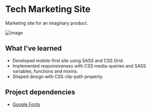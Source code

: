 # Tech Marketing Site

Marketing site for an imaginary product.

![image](https://user-images.githubusercontent.com/12193814/75841485-9ee83e80-5dac-11ea-8f6c-07d954039f19.png)

## What I've learned

* Developed mobile-first site using SASS and CSS Grid.
* Implemented responsiveness with CSS media-queries and SASS variables, functions and mixins.
* Shaped design with CSS clip-path property.

## Project dependencies

* [Google Fonts](https://fonts.google.com)

